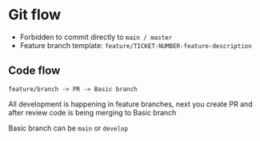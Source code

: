 # Git flow

* Forbidden to commit directly to `main / master`
* Feature branch template: `feature/TICKET-NUMBER-feature-description`

## Code flow
```
feature/branch -> PR -> Basic branch
```

All development is happening in feature branches, next you create PR and after 
review code is being merging to Basic branch

Basic branch can be `main` or `develop`
